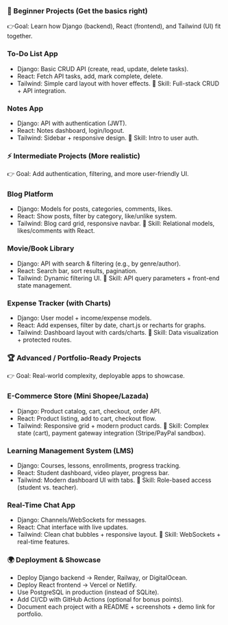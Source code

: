 ### 🚀 Beginner Projects (Get the basics right) ###
👉Goal: Learn how Django (backend), React (frontend), and Tailwind (UI) fit together.

### To-Do List App
 - Django: Basic CRUD API (create, read, update, delete tasks).
 - React: Fetch API tasks, add, mark complete, delete.
 - Tailwind: Simple card layout with hover effects.
🔑 Skill: Full-stack CRUD + API integration.

### Notes App
 - Django: API with authentication (JWT).
 - React: Notes dashboard, login/logout.
 - Tailwind: Sidebar + responsive design.
🔑 Skill: Intro to user auth.



### ⚡ Intermediate Projects (More realistic) ###
👉 Goal: Add authentication, filtering, and more user-friendly UI.

### Blog Platform
 - Django: Models for posts, categories, comments, likes.
 - React: Show posts, filter by category, like/unlike system.
 - Tailwind: Blog card grid, responsive navbar.
🔑 Skill: Relational models, likes/comments with React.

### Movie/Book Library
 - Django: API with search & filtering (e.g., by genre/author).
 - React: Search bar, sort results, pagination.
 - Tailwind: Dynamic filtering UI.
🔑 Skill: API query parameters + front-end state management.

### Expense Tracker (with Charts)
 - Django: User model + income/expense models.
 - React: Add expenses, filter by date, chart.js or recharts for graphs.
 - Tailwind: Dashboard layout with cards/charts.
🔑 Skill: Data visualization + protected routes.



### 🏆 Advanced / Portfolio-Ready Projects ###
👉 Goal: Real-world complexity, deployable apps to showcase.

### E-Commerce Store (Mini Shopee/Lazada)
 - Django: Product catalog, cart, checkout, order API.
 - React: Product listing, add to cart, checkout flow.
 - Tailwind: Responsive grid + modern product cards.
🔑 Skill: Complex state (cart), payment gateway integration (Stripe/PayPal sandbox).

### Learning Management System (LMS)
 - Django: Courses, lessons, enrollments, progress tracking.
 - React: Student dashboard, video player, progress bar.
 - Tailwind: Modern dashboard UI with tabs.
🔑 Skill: Role-based access (student vs. teacher).

### Real-Time Chat App
 - Django: Channels/WebSockets for messages.
 - React: Chat interface with live updates.
 - Tailwind: Clean chat bubbles + responsive layout.
🔑 Skill: WebSockets + real-time features.


### 🌍 Deployment & Showcase ###
 - Deploy Django backend → Render, Railway, or DigitalOcean.
 - Deploy React frontend → Vercel or Netlify.
 - Use PostgreSQL in production (instead of SQLite).
 - Add CI/CD with GitHub Actions (optional for bonus points).
 - Document each project with a README + screenshots + demo link for portfolio.